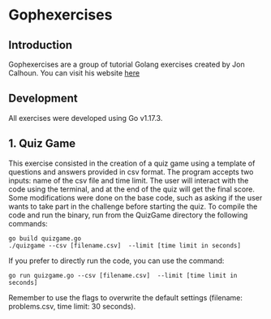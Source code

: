 # Gophexercises
## Introduction
Gophexercises are a group of tutorial Golang exercises created by Jon Calhoun. You can visit his website [here](https://courses.calhoun.io)

## Development
All exercises were developed using Go v1.17.3.

## 1. Quiz Game
This exercise consisted in the creation of a quiz game using a template of questions and answers provided in csv format. The program accepts two inputs: name of the csv file and time limit. The user will interact with the code using the terminal, and at the end of the quiz will get the final score. Some modifications were done on the base code, such as asking if the user wants to take part in the challenge before starting the quiz.
To compile the code and run the binary, run from the QuizGame directory the following commands:
```
go build quizgame.go
./quizgame --csv [filename.csv]  --limit [time limit in seconds]
```
If you prefer to directly run the code, you can use the command:
```
go run quizgame.go --csv [filename.csv]  --limit [time limit in seconds]
```
Remember to use the flags to overwrite the default settings (filename: problems.csv, time limit: 30 seconds).